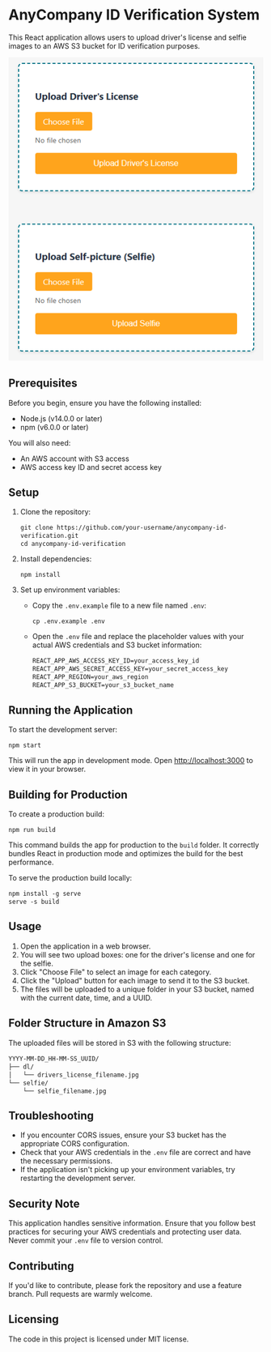 # AnyCompany ID Verification System

This React application allows users to upload driver's license and selfie images to an AWS S3 bucket for ID verification purposes.

<p align="center">
  <img src="preview.png" />
</p>

## Prerequisites

Before you begin, ensure you have the following installed:
- Node.js (v14.0.0 or later)
- npm (v6.0.0 or later)

You will also need:
- An AWS account with S3 access
- AWS access key ID and secret access key

## Setup

1. Clone the repository:
   ```
   git clone https://github.com/your-username/anycompany-id-verification.git
   cd anycompany-id-verification
   ```

2. Install dependencies:
   ```
   npm install
   ```

3. Set up environment variables:
   - Copy the `.env.example` file to a new file named `.env`:
     ```
     cp .env.example .env
     ```
   - Open the `.env` file and replace the placeholder values with your actual AWS credentials and S3 bucket information:
     ```
     REACT_APP_AWS_ACCESS_KEY_ID=your_access_key_id
     REACT_APP_AWS_SECRET_ACCESS_KEY=your_secret_access_key
     REACT_APP_REGION=your_aws_region
     REACT_APP_S3_BUCKET=your_s3_bucket_name
     ```

## Running the Application

To start the development server:

```
npm start
```

This will run the app in development mode. Open [http://localhost:3000](http://localhost:3000) to view it in your browser.

## Building for Production

To create a production build:

```
npm run build
```

This command builds the app for production to the `build` folder. It correctly bundles React in production mode and optimizes the build for the best performance.

To serve the production build locally:

```
npm install -g serve
serve -s build
```

## Usage

1. Open the application in a web browser.
2. You will see two upload boxes: one for the driver's license and one for the selfie.
3. Click "Choose File" to select an image for each category.
4. Click the "Upload" button for each image to send it to the S3 bucket.
5. The files will be uploaded to a unique folder in your S3 bucket, named with the current date, time, and a UUID.

## Folder Structure in Amazon S3

The uploaded files will be stored in S3 with the following structure:

```
YYYY-MM-DD_HH-MM-SS_UUID/
├── dl/
│   └── drivers_license_filename.jpg
└── selfie/
    └── selfie_filename.jpg
```

## Troubleshooting

- If you encounter CORS issues, ensure your S3 bucket has the appropriate CORS configuration.
- Check that your AWS credentials in the `.env` file are correct and have the necessary permissions.
- If the application isn't picking up your environment variables, try restarting the development server.

## Security Note

This application handles sensitive information. Ensure that you follow best practices for securing your AWS credentials and protecting user data. Never commit your `.env` file to version control.

## Contributing

If you'd like to contribute, please fork the repository and use a feature branch. Pull requests are warmly welcome.

## Licensing

The code in this project is licensed under MIT license.